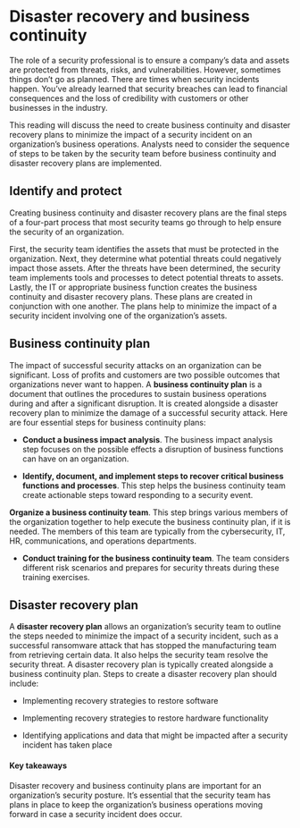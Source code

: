 # Disaster recovery and business continuity
The role of a security professional is to ensure a company’s data and assets are protected from threats, risks, and vulnerabilities. However, sometimes things don’t go as planned. There are times when security incidents happen. You’ve already learned that security breaches can lead to financial consequences and the loss of credibility with customers or other businesses in the industry. 

This reading will discuss the need to create business continuity and disaster recovery plans to minimize the impact of a security incident on an organization’s business operations. Analysts need to consider the sequence of steps to be taken by the security team before business continuity and disaster recovery plans are implemented.  

## Identify and protect 
Creating business continuity and disaster recovery plans are the final steps of a four-part process that most security teams go through to help ensure the security of an organization. 

First, the security team identifies the assets that must be protected in the organization. Next, they determine what potential threats could negatively impact those assets. After the threats have been determined, the security team implements tools and processes to detect potential threats to assets. Lastly, the IT or appropriate business function creates the business continuity and disaster recovery plans. These plans are created in conjunction with one another. The plans help to minimize the impact of a security incident involving one of the organization’s assets.


## Business continuity plan
The impact of successful security attacks on an organization can be significant. Loss of profits and customers are two possible outcomes that organizations never want to happen. A **business continuity plan** is a document that outlines the procedures to sustain business operations during and after a significant disruption. It is created alongside a disaster recovery plan to minimize the damage of a successful security attack. Here are four essential steps for business continuity plans:

- **Conduct a business impact analysis**. The business impact analysis step focuses on the possible effects a disruption of business functions can have on an organization. 

- **Identify, document, and implement steps to recover critical business functions and processes**. This step helps the business continuity team create actionable steps toward responding to a security event.

**Organize a business continuity team**. This step brings various members of the organization together to help execute the business continuity plan, if it is needed. The members of this team are typically from the cybersecurity,  IT, HR, communications, and operations departments. 

- **Conduct training for the business continuity team**. The team considers different risk scenarios and prepares for security threats during these training exercises. 

## Disaster recovery plan
A **disaster recovery plan** allows an organization’s security team to outline the steps needed to minimize the impact of a security incident, such as a successful ransomware attack that has stopped the manufacturing team from retrieving certain data. It also helps the security team resolve the security threat. A disaster recovery plan is typically created alongside a business continuity plan. Steps to create a disaster recovery plan should include:

- Implementing recovery strategies to restore software

- Implementing recovery strategies to restore hardware functionality

- Identifying applications and data that might be impacted after a security incident has taken place 

#### Key takeaways
Disaster recovery and business continuity plans are important for an organization’s security posture. It’s essential that the security team has plans in place to keep the organization’s business operations moving forward in case a security incident does occur. 